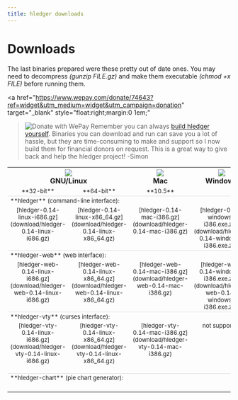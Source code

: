 ```yaml
---
title: hledger downloads
---
```


# Downloads

<style>
tr.heading td {
    border-top:thin solid #ddd;
}
td {
    vertical-align:top;
    font-size:small;
}
code {
    white-space:nowrap; 
}
</style>

The last binaries prepared were these pretty out of date ones. You may
need to decompress *(gunzip FILE.gz)* and make them executable *(chmod +x
FILE)* before running them.

<a href="https://www.wepay.com/donate/74643?ref=widget&utm_medium=widget&utm_campaign=donation"
   target="_blank" style="float:right;margin:0 1em;"
   ><img src="https://www.wepay.com/img/widgets/donate_with_wepay.png" alt="Donate with WePay" /></a>
Remember you can always [build hledger yourself](../MANUAL.html#installing).
Binaries you can download and run can save you a lot of hassle, but
they are time-consuming to make and support so I now build them for
financial donors on request. This is a great way to give back and help the
hledger project! -Simon

<table>
  <tr>
    <th width="34%" colspan=2><img src="images/linux.png" /><br />GNU/Linux</th>
    <th width="33%"><img src="images/mac.png" border=0 /><br />Mac</th>
    <th width="33%"><img src="images/windows.png" border=0 /><br />Windows</th>
  </tr>
  <tr style="text-align:center; white-space:nowrap;">
    <td width="25%">**32-bit**</td>
    <td width="25%">**64-bit**</td>
    <td width="25%">**10.5**</td>
    <td width="25%"></td>
  </tr>

  <tr class="heading"><td colspan=4>**hledger** (command-line interface):</td></tr>
  <tr align="center">
    <td>
      [hledger-0.14-linux-i686.gz](download/hledger-0.14-linux-i686.gz)<br><br>
    </td>
    <td>
      [hledger-0.14-linux-x86_64.gz](download/hledger-0.14-linux-x86_64.gz)<br><br>
    </td>
    <td>
      [hledger-0.14-mac-i386.gz](download/hledger-0.14-mac-i386.gz)<br><br>
    </td>
    <td>
      [hledger-0.14-windows-i386.exe.zip](download/hledger-0.14-windows-i386.exe.zip)
    </td>
  </tr>

  <!-- <tr><td colspan=4>optional add-ons:</td></tr> -->
  <tr class="heading"><td colspan=4>**hledger-web** (web interface):</td></tr>
  <tr align="center">
    <td>
      [hledger-web-0.14-linux-i686.gz](download/hledger-web-0.14-linux-i686.gz)<br><br>
    </td>
    <td>
      [hledger-web-0.14-linux-x86_64.gz](download/hledger-web-0.14-linux-x86_64.gz)<br><br>
    </td>
    <td>
      [hledger-web-0.14-mac-i386.gz](download/hledger-web-0.14-mac-i386.gz)<br><br>
    </td>
    <td>
      [hledger-web-0.14-windows-i386.exe.zip](download/hledger-web-0.14-windows-i386.exe.zip)
    </td>
  </tr>

  <tr class="heading"><td colspan=4>**hledger-vty** (curses interface):</td></tr>
  <tr align="center">
    <td>
      [hledger-vty-0.14-linux-i686.gz](download/hledger-vty-0.14-linux-i686.gz)<br><br>
    </td>
    <td>
      [hledger-vty-0.14-linux-x86_64.gz](download/hledger-vty-0.14-linux-x86_64.gz)<br><br>
    </td>
    <td>
      [hledger-vty-0.14-mac-i386.gz](download/hledger-vty-0.14-mac-i386.gz)<br><br>
    </td>
    <td>
      not supported
    </td>
  </tr>
  <tr class="heading"><td colspan=4>**hledger-chart** (pie chart generator):</td></tr>
  <tr align="center">
    <td>
      <!-- [hledger-chart-0.14-linux-i686.gz](download/hledger-chart-0.14-linux-i686.gz)<br><br> -->
      &nbsp;
    </td>
    <td>
      <!-- [hledger-chart-0.14-linux-x86_64.gz](download/hledger-chart-0.14-linux-x86_64.gz)<br><br> -->
    </td>
    <td>
      <!-- [hledger-chart-0.14-mac-i386.gz](download/hledger-chart-0.14-mac-i386.gz)<br><br> -->
    </td>
    <td>
    </td>
  </tr>

  <!-- <tr> -->
  <!--   <td colspan=2> -->
  <!--     Open a terminal window and go to your browser's download directory, then:   -->
  <!--     `$ gunzip hledger-*86*`   -->
  <!--     `$ mv hledger-*86* hledger`   -->
  <!--     `$ chmod +x hledger`   -->
  <!--     `$ ./hledger`   -->
  <!--   </td> -->
  <!--   <td> -->
  <!--     Double-click the downloaded file to decompress it.   -->
  <!--     Rename the decompressed file to "hledger".   -->
  <!--     Open a terminal window and go to your browser's download directory, then:   -->
  <!--     `$ chmod +x hledger`   -->
  <!--     Run it:   -->
  <!--     `$ ./hledger` -->
  <!--   </td> -->
  <!--   <td> -->
  <!--     Unzip it to (eg) your desktop.   -->
  <!--     Double-click on the unzipped file to run the web interface (the default behaviour on windows).   -->
  <!--     A security dialog may pop up, where you can choose whether other machines -->
  <!--     may access your hledger web interface. -->
  <!--   </td> -->
  <!-- </tr> -->

</table>


